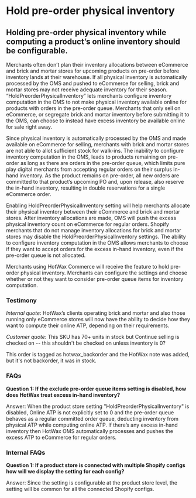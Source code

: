 # Hold pre-order physical inventory

## Holding pre-order physical inventory while computing a product’s online inventory should be configurable. 

Merchants often don’t plan their inventory allocations between eCommerce and brick and mortar stores for upcoming products on pre-order before inventory lands at their warehouse. If all physical inventory is automatically processed by the OMS and pushed to eCommerce for selling, brick and mortar stores may not receive adequate inventory for their season. “HoldPreorderPhysicalInventory” lets merchants configure inventory computation in the OMS to not make physical inventory available online for products with orders in the pre-order queue. Merchants that only sell on eCommerce, or segregate brick and mortar inventory before submitting it to the OMS, can choose to instead have excess inventory be available online for sale right away.

Since physical inventory is automatically processed by the OMS and made available on eCommerce for selling, merchants with brick and mortar stores are not able to allot sufficient stock for walk-ins. The inability to configure inventory computation in the OMS, leads to products remaining on pre-order as long as there are orders in the pre-order queue, which limits pure play digital merchants from accepting regular orders on their surplus in-hand inventory. As the product remains on pre-order, all new orders are committed to that product’s upcoming PO and, upon release, also reserve the in-hand inventory, resulting in double reservations for a single eCommerce order.

Enabling HoldPreorderPhysicalInventory setting will help merchants allocate their physical inventory between their eCommerce and brick and mortar stores. After inventory allocations are made, OMS will push the excess physical inventory count on eCommerce for regular orders. Shopify merchants that do not manage inventory allocations for brick and mortar stores may disable the HoldPreorderPhysicalInventory settings. The ability to configure inventory computation in the OMS allows merchants to choose if they want to accept orders for the excess in-hand inventory, even if the pre-order queue is not allocated.

Merchants using HotWax Commerce will receive the feature to hold pre-order physical inventory. Merchants can configure the settings and choose whether or not they want to consider pre-order queue items for inventory computation.

### Testimony

*Internal quote*: HotWax’s clients operating brick and mortar and also those running only eCommerce stores will now have the ability to decide how they want to compute their online ATP, depending on their requirements.

*Customer quote*: This SKU has 70+ units in stock but Continue selling is checked on -- this shouldn't be checked on unless inventory is 0? 

This order is tagged as hotwax_backorder and the HotWax note was added, but it's not backorder, it was in stock.

### FAQs

**Question 1: If the exclude pre-order queue items setting is disabled, how does HotWax treat excess in-hand inventory?**

Answer: When the product store setting "HoldPreorderPhysicalInventory" is disabled, Online ATP is not explicitly set to 0 and the pre-order queue behaves as a regular committed order queue, deducting inventory from physical ATP while computing online ATP. If there’s any excess in-hand inventory then HotWax OMS automatically processes and pushes the excess ATP to eCommerce for regular orders.

### Internal FAQs

**Question 1: If a product store is connected with multiple Shopify configs how will we display the setting for each config?**

Answer: Since the setting is configurable at the product store level, the setting will be common for all the connected Shopify configs.
